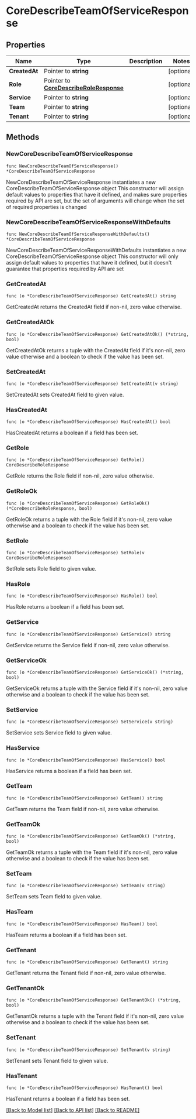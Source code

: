 # CoreDescribeTeamOfServiceResponse

## Properties

Name | Type | Description | Notes
------------ | ------------- | ------------- | -------------
**CreatedAt** | Pointer to **string** |  | [optional] 
**Role** | Pointer to [**CoreDescribeRoleResponse**](CoreDescribeRoleResponse.md) |  | [optional] 
**Service** | Pointer to **string** |  | [optional] 
**Team** | Pointer to **string** |  | [optional] 
**Tenant** | Pointer to **string** |  | [optional] 

## Methods

### NewCoreDescribeTeamOfServiceResponse

`func NewCoreDescribeTeamOfServiceResponse() *CoreDescribeTeamOfServiceResponse`

NewCoreDescribeTeamOfServiceResponse instantiates a new CoreDescribeTeamOfServiceResponse object
This constructor will assign default values to properties that have it defined,
and makes sure properties required by API are set, but the set of arguments
will change when the set of required properties is changed

### NewCoreDescribeTeamOfServiceResponseWithDefaults

`func NewCoreDescribeTeamOfServiceResponseWithDefaults() *CoreDescribeTeamOfServiceResponse`

NewCoreDescribeTeamOfServiceResponseWithDefaults instantiates a new CoreDescribeTeamOfServiceResponse object
This constructor will only assign default values to properties that have it defined,
but it doesn't guarantee that properties required by API are set

### GetCreatedAt

`func (o *CoreDescribeTeamOfServiceResponse) GetCreatedAt() string`

GetCreatedAt returns the CreatedAt field if non-nil, zero value otherwise.

### GetCreatedAtOk

`func (o *CoreDescribeTeamOfServiceResponse) GetCreatedAtOk() (*string, bool)`

GetCreatedAtOk returns a tuple with the CreatedAt field if it's non-nil, zero value otherwise
and a boolean to check if the value has been set.

### SetCreatedAt

`func (o *CoreDescribeTeamOfServiceResponse) SetCreatedAt(v string)`

SetCreatedAt sets CreatedAt field to given value.

### HasCreatedAt

`func (o *CoreDescribeTeamOfServiceResponse) HasCreatedAt() bool`

HasCreatedAt returns a boolean if a field has been set.

### GetRole

`func (o *CoreDescribeTeamOfServiceResponse) GetRole() CoreDescribeRoleResponse`

GetRole returns the Role field if non-nil, zero value otherwise.

### GetRoleOk

`func (o *CoreDescribeTeamOfServiceResponse) GetRoleOk() (*CoreDescribeRoleResponse, bool)`

GetRoleOk returns a tuple with the Role field if it's non-nil, zero value otherwise
and a boolean to check if the value has been set.

### SetRole

`func (o *CoreDescribeTeamOfServiceResponse) SetRole(v CoreDescribeRoleResponse)`

SetRole sets Role field to given value.

### HasRole

`func (o *CoreDescribeTeamOfServiceResponse) HasRole() bool`

HasRole returns a boolean if a field has been set.

### GetService

`func (o *CoreDescribeTeamOfServiceResponse) GetService() string`

GetService returns the Service field if non-nil, zero value otherwise.

### GetServiceOk

`func (o *CoreDescribeTeamOfServiceResponse) GetServiceOk() (*string, bool)`

GetServiceOk returns a tuple with the Service field if it's non-nil, zero value otherwise
and a boolean to check if the value has been set.

### SetService

`func (o *CoreDescribeTeamOfServiceResponse) SetService(v string)`

SetService sets Service field to given value.

### HasService

`func (o *CoreDescribeTeamOfServiceResponse) HasService() bool`

HasService returns a boolean if a field has been set.

### GetTeam

`func (o *CoreDescribeTeamOfServiceResponse) GetTeam() string`

GetTeam returns the Team field if non-nil, zero value otherwise.

### GetTeamOk

`func (o *CoreDescribeTeamOfServiceResponse) GetTeamOk() (*string, bool)`

GetTeamOk returns a tuple with the Team field if it's non-nil, zero value otherwise
and a boolean to check if the value has been set.

### SetTeam

`func (o *CoreDescribeTeamOfServiceResponse) SetTeam(v string)`

SetTeam sets Team field to given value.

### HasTeam

`func (o *CoreDescribeTeamOfServiceResponse) HasTeam() bool`

HasTeam returns a boolean if a field has been set.

### GetTenant

`func (o *CoreDescribeTeamOfServiceResponse) GetTenant() string`

GetTenant returns the Tenant field if non-nil, zero value otherwise.

### GetTenantOk

`func (o *CoreDescribeTeamOfServiceResponse) GetTenantOk() (*string, bool)`

GetTenantOk returns a tuple with the Tenant field if it's non-nil, zero value otherwise
and a boolean to check if the value has been set.

### SetTenant

`func (o *CoreDescribeTeamOfServiceResponse) SetTenant(v string)`

SetTenant sets Tenant field to given value.

### HasTenant

`func (o *CoreDescribeTeamOfServiceResponse) HasTenant() bool`

HasTenant returns a boolean if a field has been set.


[[Back to Model list]](../README.md#documentation-for-models) [[Back to API list]](../README.md#documentation-for-api-endpoints) [[Back to README]](../README.md)


